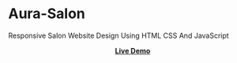 # Aura-Salon
Responsive Salon Website Design Using HTML CSS And JavaScript

<div align = 'center'>
<a href="https://adnan-bhaldar.github.io/Aura-Salon"><strong>Live Demo</strong></a>
</div>

